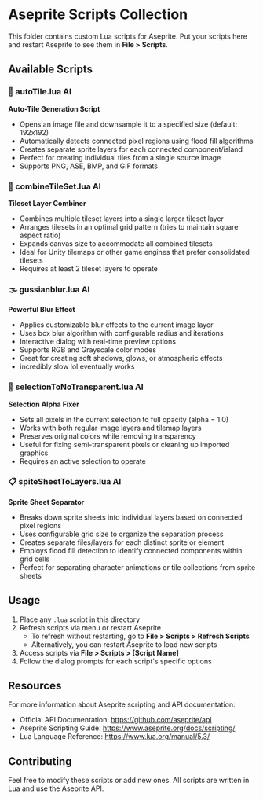 # Aseprite Scripts Collection

This folder contains custom Lua scripts for Aseprite. Put your scripts here and restart Aseprite to see them in **File > Scripts**.

## Available Scripts

### 🎯 autoTile.lua AI
**Auto-Tile Generation Script**
- Opens an image file and downsample it to a specified size (default: 192x192)
- Automatically detects connected pixel regions using flood fill algorithms
- Creates separate sprite layers for each connected component/island
- Perfect for creating individual tiles from a single source image
- Supports PNG, ASE, BMP, and GIF formats

### 🔧 combineTileSet.lua AI
**Tileset Layer Combiner**
- Combines multiple tileset layers into a single larger tileset layer
- Arranges tilesets in an optimal grid pattern (tries to maintain square aspect ratio)
- Expands canvas size to accommodate all combined tilesets
- Ideal for Unity tilemaps or other game engines that prefer consolidated tilesets
- Requires at least 2 tileset layers to operate

### 🌫️ gussianblur.lua AI
**Powerful Blur Effect**
- Applies customizable blur effects to the current image layer
- Uses box blur algorithm with configurable radius and iterations
- Interactive dialog with real-time preview options
- Supports RGB and Grayscale color modes
- Great for creating soft shadows, glows, or atmospheric effects
- incredibly slow lol eventually works 

### 🎨 selectionToNoTransparent.lua AI
**Selection Alpha Fixer**
- Sets all pixels in the current selection to full opacity (alpha = 1.0)
- Works with both regular image layers and tilemap layers
- Preserves original colors while removing transparency
- Useful for fixing semi-transparent pixels or cleaning up imported graphics
- Requires an active selection to operate

### 📋 spiteSheetToLayers.lua AI
**Sprite Sheet Separator**
- Breaks down sprite sheets into individual layers based on connected pixel regions
- Uses configurable grid size to organize the separation process
- Creates separate files/layers for each distinct sprite or element
- Employs flood fill detection to identify connected components within grid cells
- Perfect for separating character animations or tile collections from sprite sheets

## Usage

1. Place any `.lua` script in this directory
2. Refresh scripts via menu or restart Aseprite
   - To refresh without restarting, go to **File > Scripts > Refresh Scripts**
   - Alternatively, you can restart Aseprite to load new scripts 
3. Access scripts via **File > Scripts > [Script Name]**
4. Follow the dialog prompts for each script's specific options

## Resources

For more information about Aseprite scripting and API documentation:
- Official API Documentation: https://github.com/aseprite/api
- Aseprite Scripting Guide: https://www.aseprite.org/docs/scripting/
- Lua Language Reference: https://www.lua.org/manual/5.3/

## Contributing

Feel free to modify these scripts or add new ones. All scripts are written in Lua and use the Aseprite API.

